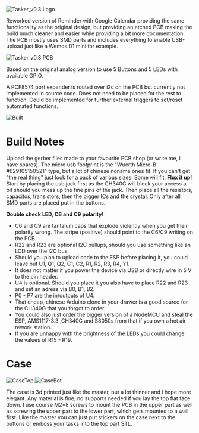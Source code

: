 ![Tasker_v0.3 Logo](https://github.com/Chrismettal/Tasker/tree/master/img/logo.png)

Reworked version of Reminder with Google Calendar providing the same functionality as the original design, but providing an etched PCB making the build much cleaner and easier while providing a bit more documentation.
The PCB mostly uses SMD parts and includes everything to enable USB-upload just like a Wemos D1 mini for example.

![Tasker_v0.3 PCB](https://github.com/Chrismettal/Tasker/tree/master/img/pcbrender.png)

Based on the original analog version to use 5 Buttons and 5 LEDs with available GPIO.

A PCF8574 port expander is routed over i2c on the PCB but currently not implemented in source code. Does not need to be placed for the rest to function. Could be implemented for further external triggers to set/reset automated functions.

![Built](https://github.com/Chrismettal/Tasker/tree/master/img/built.png)

# Build Notes

Upload the gerber files made to your favourite PCB shop (or write me, i have spares).
The micro usb footprint is the "Wuerth Micro-B #629105150521" type, but a lot of chinese noname ones fit. If you can't get "the real thing" just look for a pack of various sizes. Some will fit.
__Flux it up!__
Start by placing the usb jack first as the CH340G will block your access a bit should you mess up the fine pins of the jack. Then place all the resistors, capacitos, transistors, then the bigger ICs and the crystal.
Only after all SMD parts are placed put in the buttons.

__Double check LED, C6 and C9 polarity!__

- C6 and C9 are tantalum caps that explode violently when you get their polarity wrong. The stripe (positive) should point to the C6/C9 writing on the PCB.
- R22 and R23 are optional I2C pullups, should you use something like an LCD over the I2C bus.
- Should you plan to upload code to the ESP before placing it, you could leave out U1, Q1, Q2, C1, C2, R1, R2, R3, R4, Y1.
- It does not matter if you power the device via USB or directly wire in 5 V to the pin header.
- U4 is optional. Should you place it you also have to place R22 and R23 and set an adress via B0, B1, B2.
- P0 - P7 are the in/outputs of U4.
- That cheap, chinese Arduino clone in your drawer is a good source for the CH340G that you forgot to order.
- You could also just order the bigger version of a NodeMCU and steal the ESP, AMS1117-3.3 ,CH340G and S8050s from that if you own a hot air rework station.
- If you are unhappy with the brightness of the LEDs you could change the values of R15 - R19. 

# Case

![CaseTop](https://github.com/Chrismettal/Tasker/tree/master/img/CaseTop.png)
![CaseBot](https://github.com/Chrismettal/Tasker/tree/master/img/img/CaseBot.png)

The case is 3d printed just like the master, but a lot thinner and i hope more elegant. Any material is fine, no supports needed if you lay the top flat face down.
I use course M2*8 screws to mount the PCB in the upper part as well as screwing the upper part to the lower part, which gets mounted to a wall first.
Like the master you can just put stickers on the case next to the buttons or emboss your tasks into the top part STL.
